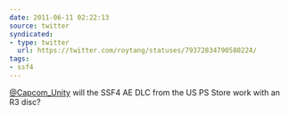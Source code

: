 ```yaml
---
date: 2011-06-11 02:22:13
source: twitter
syndicated:
- type: twitter
  url: https://twitter.com/roytang/statuses/79372834790580224/
tags:
- ssf4
---
```


[@Capcom_Unity](https://twitter.com/Capcom_Unity/) will the SSF4 AE DLC from the US PS Store work with an R3 disc?